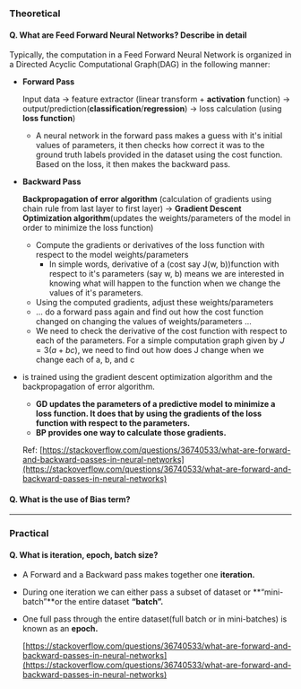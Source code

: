 
### Theoretical 

#### Q. What are Feed Forward Neural Networks? Describe in detail
    
Typically, the computation in a Feed Forward Neural Network is organized in a Directed Acyclic Computational Graph(DAG) in the following manner:

- **Forward Pass**

    Input data → feature extractor (linear transform + **activation** function) → output/prediction(**classification**/**regression**) → loss calculation (using **loss function**)
    
    - A neural network in the forward pass makes a guess with it's initial values of parameters, it then checks how correct it was to the ground truth labels provided in the dataset using the cost function. Based on the loss, it then makes the backward pass.

- **Backward Pass**
    
    **Backpropagation of error algorithm** (calculation of gradients using chain rule from last layer to first layer) → **Gradient Descent** **Optimization algorithm**(updates the weights/parameters of the model in order to minimize the loss function)
    
    - Compute the gradients or derivatives of the loss function with respect to the model weights/parameters
        - In simple words, derivative of a (cost say J(w, b))function with respect to it's parameters (say w, b) means we are interested in knowing what will happen to the function when we change the values of it's parameters.
    - Using the computed gradients, adjust these weights/parameters
    - … do a forward pass again and find out how the cost function changed on changing the values of weights/parameters …
    - We need to check the derivative of the cost function with respect to each of the parameters. For a simple computation graph given by $J = 3(a+bc)$, we need to find out how does J change when we change each of a, b, and c
- is trained using the gradient descent optimization algorithm and the backpropagation of error algorithm.
    - **GD updates the parameters of a predictive model to minimize a loss function. It does that by using the gradients of the loss function with respect to the parameters.**
    - **BP provides one way to calculate those gradients.**

    Ref: [https://stackoverflow.com/questions/36740533/what-are-forward-and-backward-passes-in-neural-networks](https://stackoverflow.com/questions/36740533/what-are-forward-and-backward-passes-in-neural-networks)
    
#### Q. What is the use of Bias term?

____


### Practical

#### Q. What is iteration, epoch, batch size?
*   A Forward and a Backward pass makes together one **iteration.**

*   During one iteration we can either pass a subset of dataset or **“mini-batch”**or the entire dataset **“batch”.**
*   One full pass through the entire dataset(full batch or in mini-batches) is known as an **epoch.**
    
    [https://stackoverflow.com/questions/36740533/what-are-forward-and-backward-passes-in-neural-networks](https://stackoverflow.com/questions/36740533/what-are-forward-and-backward-passes-in-neural-networks)
